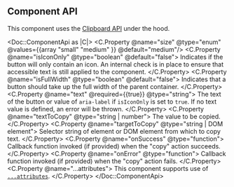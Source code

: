 ## Component API

This component uses the [Clipboard API](https://developer.mozilla.org/en-US/docs/Web/API/Clipboard_API) under the hood.

<Doc::ComponentApi as |C|>
  <C.Property @name="size" @type="enum" @values={{array "small" "medium" }} @default="medium"/>
    <C.Property @name="isIconOnly" @type="boolean" @default="false">
    Indicates if the button will only contain an icon. An internal check is in place to ensure that accessible text is still applied to the component.
  </C.Property>
  <C.Property @name="isFullWidth" @type="boolean" @default="false">
    Indicates that a button should take up the full width of the parent container.
  </C.Property>
  <C.Property @name="text" @required={{true}} @type="string">
    The text of the button or value of `aria-label` if `isIconOnly` is set to `true`. If no text value is defined, an error will be thrown.
  </C.Property>
  <C.Property @name="textToCopy" @type="string | number">
    The value to be copied.
  </C.Property>
  <C.Property @name="targetToCopy" @type="string | DOM element">
     Selector string of element or DOM element from which to copy text.
  </C.Property>
  <C.Property @name="onSuccess" @type="function">
    Callback function invoked (if provided) when the "copy" action succeeds.
  </C.Property>
  <C.Property @name="onError" @type="function">
    Callback function invoked (if provided) when the "copy" action fails.
  </C.Property>
  <C.Property @name="...attributes">
    This component supports use of [`...attributes`](https://guides.emberjs.com/release/in-depth-topics/patterns-for-components/#toc_attribute-ordering).
  </C.Property>
</Doc::ComponentApi>

